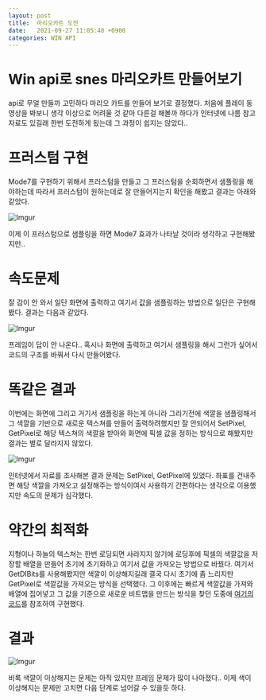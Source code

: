 ```yaml
---
layout: post
title:  마리오카트 도전
date:   2021-09-27 11:05:48 +0900
categories: WIN API
---
```


# Win api로 snes 마리오카트 만들어보기
api로 무얼 만들까 고민하다 마리오 카트를 만들어 보기로 결정했다. 처음에 플레이 동영상을 봐보니 생각 이상으로 어려울 것 같아 다른걸 해볼까 하다가 인터넷에 나름 참고자료도 있길래 한번 도전하게 됬는데 그 과정이 쉽지는 않았다..

# 프러스텀 구현
Mode7를 구현하기 위해서 프러스텀을 만들고 그 프러스텀을 순회하면서 샘플링을 해야하는데 따라서 프러스텀이 원하는데로 잘 만들어지는지 확인을 해봤고 결과는 아래와 같았다.

![Imgur](https://imgur.com/wWZhnaa.gif)

이제 이 프러스텀으로 샘플링을 하면 Mode7 효과가 나타날 것이라 생각하고 구현해봤지만..

# 속도문제
잘 감이 안 와서 일단 화면에 출력하고 여기서 값을 샘플링하는 방법으로 일단은 구현해봤다. 결과는 다음과 같았다.

![Imgur](https://imgur.com/QqpTCJT.gif)

프레임이 답이 안 나온다.. 혹시나 화면에 출력하고 여기서 샘플링을 해서 그런가 싶어서 코드의 구조를 바꿔서 다시 만들어봤다. 

# 똑같은 결과
이번에는 화면에 그리고 거기서 샘플링을 하는게 아니라 그리기전에 색깔을 샘플링해서 그 색깔을 기반으로 새로운 텍스쳐를 만들어 출력하려했지만 잘 안되어서 SetPixel, GetPixel로 해당 텍스쳐의 색깔을 받아와 화면에 픽셀 값을 정하는 방식으로 해봤지만 결과는 별로 달라지지 않았다.

![Imgur](https://imgur.com/n88HlLa.gif)

인터넷에서 자료를 조사해본 결과 문제는 SetPixel, GetPixel에 있었다. 좌표를 건내주면 해당 색깔을 가져오고 설정해주는 방식이여서 사용하기 간편하다는 생각으로 이용했지만 속도의 문제가 심각했다.

# 약간의 최적화
지형이나 하늘의 텍스쳐는 한번 로딩되면 사라지지 않기에 로딩후에 픽셀의 색깔값을 저장할 배열을 만들어 초기에 초기화하고 여기서 값을 가져오는 방법으로 바꿨다. 여기서 GetDIBits를 사용해봤지만 색깔이 이상해지길래 결국 다시 초기에 좀 느리지만 GetPixel로 색깔값을 가져오는 방식을 선택했다. 그 이후에는 빠르게 색깔값을 가져와 배열에 집어넣고 그 값을 기준으로 새로운 비트맵을 만드는 방식을 찾던 도중에 [여기의 코드](https://stackoverflow.com/questions/56226748/how-can-i-display-a-bitmap-array-with-color-values-in-a-window-using-window-ap)를 참조하여 구현했다.

# 결과

![Imgur](https://imgur.com/yqqj4PP.gif)

비록 색깔이 이상해지는 문제는 아직 있지만 프레임 문제가 많이 나아졌다.. 이제 색이 이상해지는 문제만 고치면 다음 단계로 넘어갈 수 있을듯 하다.